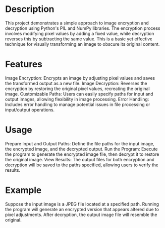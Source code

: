 # Description
This project demonstrates a simple approach to image encryption and decryption using Python's PIL and NumPy libraries. The encryption process involves modifying pixel values by adding a fixed value, while decryption reverses this by subtracting the same value. This is a basic yet effective technique for visually transforming an image to obscure its original content.

# Features
Image Encryption: Encrypts an image by adjusting pixel values and saves the transformed output as a new file.
Image Decryption: Reverses the encryption by restoring the original pixel values, recreating the original image.
Customizable Paths: Users can easily specify paths for input and output images, allowing flexibility in image processing.
Error Handling: Includes error handling to manage potential issues in file processing or input/output operations.

# Usage
Prepare Input and Output Paths: Define the file paths for the input image, the encrypted image, and the decrypted output.
Run the Program: Execute the program to generate the encrypted image file, then decrypt it to restore the original image.
View Results: The output files for both encryption and decryption will be saved to the paths specified, allowing users to verify the results.

# Example
Suppose the input image is a JPEG file located at a specified path. Running the program will generate an encrypted version that appears altered due to pixel adjustments. After decryption, the output image file will resemble the original.
